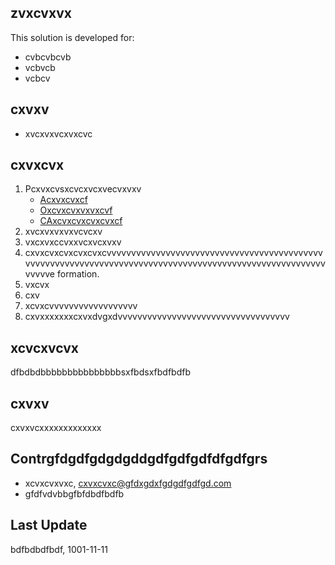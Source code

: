 ## zvxcvxvx
This solution is developed for:
  * cvbcvbcvb
  * vcbvcb
  * vcbcv 

## cxvxv
- xvcxvxvcxvxcvc

## cxvxcvx
1. Pcxvxcvsxcvcxvcxvecvxvxv
     * [Acxvxcvxcf](www.qq.com)
     * [Oxcvxcvxvxvxcvf](www.google.com)
     * [CAxcvxcvxcvxcvxcf](www.yahoo.com)   
2. xvcxvxvxvxvcvcxv
3. vxcxvxccvxxvcxvcxvxv
4. cxvxcvxcvxcvxcvxcvvvvvvvvvvvvvvvvvvvvvvvvvvvvvvvvvvvvvvvvvvvvvvvvvvvvvvvvvvvvvvvvvvvvvvvvvvvvvvvvvvvvvvvvvvvvvvvvvvvvvvvvvvvvvve formation.
5. vxcvx
6. cxv
7. xcvxcvvvvvvvvvvvvvvvvvv
8. cxvxxxxxxxcxvxdvgxdvvvvvvvvvvvvvvvvvvvvvvvvvvvvvvvvvvv

## xcvcxvcvx
 dfbdbdbbbbbbbbbbbbbbbsxfbdsxfbdfbdfb

## cxvxv
cxvxvcxxxxxxxxxxxxx
 
## Contrgfdgdfgdgdgddgdfgdfgdfdfgdfgrs
- xcvxcvxvxc, cxvxcvxc@gfdxgdxfgdgdfgdfgd.com
- gfdfvdvbbgfbfdbdfbdfb

## Last Update
bdfbdbdfbdf, 1001-11-11
